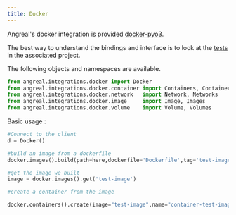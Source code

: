 ```yaml
---
title: Docker
---
```



Angreal's docker integration is provided [docker-pyo3](https://github.com/dylanbstorey/docker-pyo3).

The best way to understand the bindings and interface is to look at the [tests](https://github.com/dylanbstorey/docker-pyo3/tree/main/py_test) in the associated project.

The following objects and namespaces are available.


```python
from angreal.integrations.docker import Docker
from angreal.integrations.docker.container import Containers, Container
from angreal.integrations.docker.network   import Network, Networks
from angreal.integrations.docker.image     import Image, Images
from angreal.integrations.docker.volume    import Volume, Volumes
```

Basic usage : 
```python
#Connect to the client
d = Docker()

#build an image from a dockerfile
docker.images().build(path=here,dockerfile='Dockerfile',tag='test-image')

#get the image we built
image = docker.images().get('test-image')

#create a container from the image

docker.containers().create(image="test-image",name="container-test-image")
```